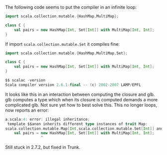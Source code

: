 The following code seems to put the compiler in an infinite loop:

```scala
import scala.collection.mutable.{HashMap,MultiMap};

class C {
    val pairs = new HashMap[Int, Set[Int]] with MultiMap[Int, Int];
}
```

If import `scala.collection.mutable.Set` it compiles fine:

```scala
import scala.collection.mutable.{HashMap,MultiMap,Set};

class C {
    val pairs = new HashMap[Int, Set[Int]] with MultiMap[Int, Int];
}
```

```scala
$$ scalac -version
Scala compiler version 2.6.1-final -- (c) 2002-2007 LAMP/EPFL
```
It looks like this in an interaction between computing the closure and glb.
glb computes a type which when its closure is computed demands a more complicated glb. Not sure yet how to best solve this.
This no longer loops, now reports an error:

```scala
a.scala:4: error: illegal inheritance;
 template $$anon inherits different type instances of trait Map:
scala.collection.mutable.Map[Int,scala.collection.mutable.Set[Int]] and scala.collection.mutable.Map[Int,Set[Int]]
    val pairs = new HashMap[Int, Set[Int]] with MultiMap[Int, Int];
                ^
```
Still stuck in 2.7.2, but fixed in Trunk.
